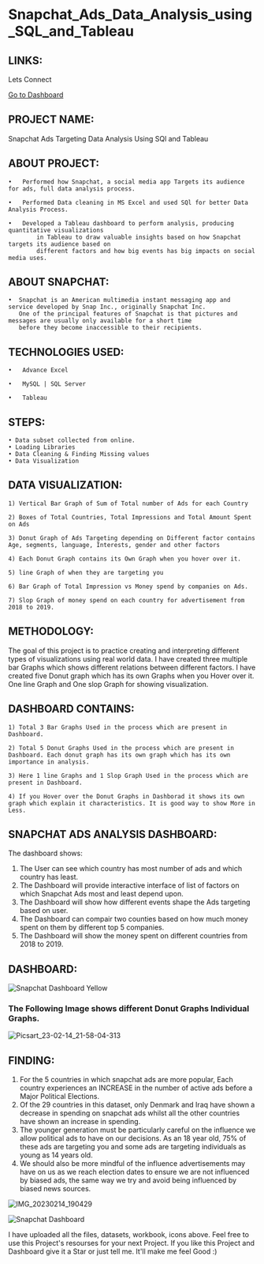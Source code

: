 # Snapchat_Ads_Data_Analysis_using_SQL_and_Tableau

## LINKS:

Lets Connect

[Go to Dashboard](https://public.tableau.com/app/profile/gulshan.gedam/viz/NetflixProject-TableauDashboard/Netflix?publish=yes)

## PROJECT NAME:

Snapchat Ads Targeting Data Analysis Using SQl and Tableau

## ABOUT PROJECT:

    •	Performed how Snapchat, a social media app Targets its audience for ads, full data analysis process.

    •	Performed Data cleaning in MS Excel and used SQl for better Data Analysis Process.

    •	Developed a Tableau dashboard to perform analysis, producing quantitative visualizations 
            in Tableau to draw valuable insights based on how Snapchat targets its audience based on 
            different factors and how big events has big impacts on social media uses.
            
## ABOUT SNAPCHAT: 

    •  Snapchat is an American multimedia instant messaging app and service developed by Snap Inc., originally Snapchat Inc. 
       One of the principal features of Snapchat is that pictures and messages are usually only available for a short time 
       before they become inaccessible to their recipients.

## TECHNOLOGIES USED:

    •	Advance Excel

    •	MySQL | SQL Server

    •	Tableau

## STEPS:

    • Data subset collected from online.
    • Loading Libraries
    • Data Cleaning & Finding Missing values
    • Data Visualization
    
 
## DATA VISUALIZATION:

    1) Vertical Bar Graph of Sum of Total number of Ads for each Country

    2) Boxes of Total Countries, Total Impressions and Total Amount Spent on Ads

    3) Donut Graph of Ads Targeting depending on Different factor contains Age, segments, language, Interests, gender and other factors

    4) Each Donut Graph contains its Own Graph when you hover over it.

    5) line Graph of when they are targeting you

    6) Bar Graph of Total Impression vs Money spend by companies on Ads.

    7) Slop Graph of money spend on each country for advertisement from 2018 to 2019.

## METHODOLOGY:

The goal of this project is to practice creating and interpreting different types of visualizations using real world data. I have created three multiple bar Graphs 
which shows different relations between different factors. I have created five Donut graph which has its own Graphs when you Hover over it. One line Graph and One slop Graph for showing visualization.

## DASHBOARD CONTAINS:

    1) Total 3 Bar Graphs Used in the process which are present in Dashboard.

    2) Total 5 Donut Graphs Used in the process which are present in Dashboard. Each donut graph has its own graph which has its own importance in analysis.

    3) Here 1 line Graphs and 1 Slop Graph Used in the process which are present in Dashboard.

    4) If you Hover over the Donut Graphs in Dashborad it shows its own graph which explain it characteristics. It is good way to show More in Less.

## SNAPCHAT ADS ANALYSIS DASHBOARD:

The dashboard shows:

   1) The User can see which country has most number of ads and which country has least.
   2) The Dashboard will provide interactive interface of list of factors on which Snapchat Ads most and least depend upon.
   3) The Dashboard will show how different events shape the Ads targeting based on user.
   4) The Dashboard can compair two counties based on how much money spent on them by different top 5 companies.
   5) The Dashboard will show the money spent on different countries from 2018 to 2019.
 
## DASHBOARD:

![Snapchat Dashboard Yellow](https://user-images.githubusercontent.com/124501309/224612942-a136431d-4ea7-4ac2-9080-74f37aafe361.png)

### The Following Image shows different Donut Graphs Individual Graphs.

![Picsart_23-02-14_21-58-04-313](https://user-images.githubusercontent.com/124501309/218798135-f980689b-b073-4032-96e3-690e93396675.jpg)


## FINDING:

1) For the 5 countries in which snapchat ads are more popular, Each country experiences an INCREASE 
   in the number of active ads before a Major Political Elections.
2) Of the 29 countries in this dataset, only Denmark and Iraq have shown a decrease in spending on snapchat 
   ads whilst all the other countries have shown an increase in spending.
3) The younger generation must be particularly careful on the influence we allow political ads to have on our decisions. 
   As an 18 year old, 75% of these ads are targeting you and some ads are targeting individuals as young as 14 years old.
4) We should also be more mindful of the influence advertisements may have on us as we reach election dates to ensure we 
   are not influenced by biased ads, the same way we try and avoid being influenced by biased news sources.


![IMG_20230214_190429](https://user-images.githubusercontent.com/124501309/218799963-e3355a53-36a7-4964-a32c-7fbcea9e3efa.jpg)

![Snapchat Dashboard](https://user-images.githubusercontent.com/124501309/218800979-ceb89d21-17c7-41f7-894b-d3e3bb67adf6.png)

I have uploaded all the files, datasets, workbook, icons above. Feel free to use this Project's resourses for your next Project. If you like this Project and Dashboard give it a Star or just tell me. It'll make me feel Good :)



